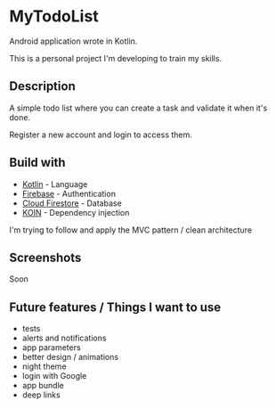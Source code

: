 # MyTodoList

Android application wrote in Kotlin.

This is a personal project I'm developing to train my skills.


## Description

A simple todo list where you can create a task and validate it when it's done.

Register a new account and login to access them.


## Build with

* [Kotlin](https://kotlinlang.org/) - Language
* [Firebase](https://firebase.google.com/) - Authentication
* [Cloud Firestore](https://firebase.google.com/docs/firestore) - Database
* [KOIN](https://insert-koin.io/) - Dependency injection


I'm trying to follow and apply the MVC pattern / clean architecture

## Screenshots

Soon

## Future features / Things I want to use

* tests
* alerts and notifications
* app parameters
* better design / animations
* night theme
* login with Google
* app bundle
* deep links
